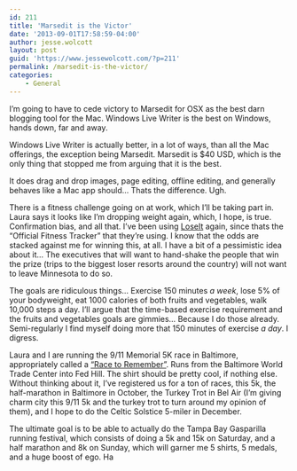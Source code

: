 ```yaml
---
id: 211
title: 'Marsedit is the Victor'
date: '2013-09-01T17:58:59-04:00'
author: jesse.wolcott
layout: post
guid: 'https://www.jessewolcott.com/?p=211'
permalink: /marsedit-is-the-victor/
categories:
    - General
---
```


I’m going to have to cede victory to Marsedit for OSX as the best darn blogging tool for the Mac. Windows Live Writer is the best on Windows, hands down, far and away.

Windows Live Writer is actually better, in a lot of ways, than all the Mac offerings, the exception being Marsedit. Marsedit is $40 USD, which is the only thing that stopped me from arguing that it is the best.

It does drag and drop images, page editing, offline editing, and generally behaves like a Mac app should… Thats the difference. Ugh.

There is a fitness challenge going on at work, which I’ll be taking part in. Laura says it looks like I’m dropping weight again, which, I hope, is true. Confirmation bias, and all that. I’ve been using [LoseIt](LoseIt) again, since thats the “Official Fitness Tracker” that they’re using. I know that the odds are stacked against me for winning this, at all. I have a bit of a pessimistic idea about it… The executives that will want to hand-shake the people that win the prize (trips to the biggest loser resorts around the country) will not want to leave Minnesota to do so.

The goals are ridiculous things… Exercise 150 minutes *a week*, lose 5% of your bodyweight, eat 1000 calories of both fruits and vegetables, walk 10,000 steps a day. I’ll argue that the time-based exercise requirement and the fruits and vegetables goals are gimmies… Because I do those already. Semi-regularly I find myself doing more that 150 minutes of exercise *a day*. I digress.

Laura and I are running the 9/11 Memorial 5K race in Baltimore, appropriately called a [“Race to Remember”](http://charmcityrun.com/page.cfm?pageid=33&eid=1093). Runs from the Baltimore World Trade Center into Fed Hill. The shirt should be pretty cool, if nothing else. Without thinking about it, I’ve registered us for a ton of races, this 5k, the half-marathon in Baltimore in October, the Turkey Trot in Bel Air (I’m giving charm city this 9/11 5k and the turkey trot to turn around my opinion of them), and I hope to do the Celtic Solstice 5-miler in December.

The ultimate goal is to be able to actually do the Tampa Bay Gasparilla running festival, which consists of doing a 5k and 15k on Saturday, and a half marathon and 8k on Sunday, which will garner me 5 shirts, 5 medals, and a huge boost of ego. Ha